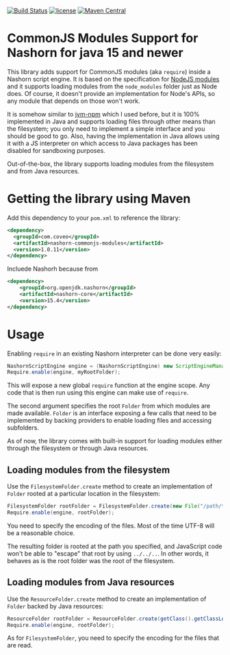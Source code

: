 [![Build Status](https://travis-ci.org/coveo/nashorn-commonjs-modules.svg?branch=master)](https://travis-ci.org/coveo/nashorn-commonjs-modules)
[![license](http://img.shields.io/badge/license-MIT-brightgreen.svg)](https://github.com/coveo/nashorn-commonjs-modules/blob/master/LICENSE)
[![Maven Central](https://maven-badges.herokuapp.com/maven-central/com.coveo/nashorn-commonjs-modules/badge.svg)](https://maven-badges.herokuapp.com/maven-central/com.coveo/nashorn-commonjs-modules)

# CommonJS Modules Support for Nashorn for java 15 and newer 

This library adds support for CommonJS modules (aka `require`) inside a Nashorn script engine. It is based on the specification for [NodeJS modules](https://nodejs.org/api/modules.html) and it supports loading modules from the `node_modules` folder just as Node does. Of course, it doesn't provide an implementation for Node's APIs, so any module that depends on those won't work.

It is somehow similar to [jvm-npm](https://github.com/nodyn/jvm-npm) which I used before, but it is 100% implemented in Java and supports loading files through other means than the filesystem; you only need to implement a simple interface and you should be good to go. Also, having the implementation in Java allows using it with a JS interpreter on which access to Java packages has been disabled for sandboxing purposes.

Out-of-the-box, the library supports loading modules from the filesystem and from Java resources.

# Getting the library using Maven

Add this dependency to your `pom.xml` to reference the library:

```xml
<dependency>
  <groupId>com.coveo</groupId>
  <artifactId>nashorn-commonjs-modules</artifactId>
  <version>1.0.11</version>
</dependency>
```
Incluede Nashorh because from 
```xml
<dependency>
    <groupId>org.openjdk.nashorn</groupId>
    <artifactId>nashorn-core</artifactId>
    <version>15.4</version>
</dependency>
```

# Usage

Enabling `require` in an existing Nashorn interpreter can be done very easily:

```java
NashornScriptEngine engine = (NashornScriptEngine) new ScriptEngineManager().getEngineByName("nashorn");
Require.enable(engine, myRootFolder);
```

This will expose a new global `require` function at the engine scope. Any code that is then run using this engine can make use of `require`.

The second argument specifies the root `Folder` from which modules are made available. `Folder` is an interface exposing a few calls that need to be implemented by backing providers to enable loading files and accessing subfolders.

As of now, the library comes with built-in support for loading modules either through the filesystem or through Java resources.

## Loading modules from the filesystem

Use the `FilesystemFolder.create` method to create an implementation of `Folder` rooted at a particular location in the filesystem:

```java
FilesystemFolder rootFolder = FilesystemFolder.create(new File("/path/to/my/folder"), "UTF-8");
Require.enable(engine, rootFolder);
```

You need to specify the encoding of the files. Most of the time UTF-8 will be a reasonable choice.

The resulting folder is rooted at the path you specified, and JavaScript code won't be able to "escape" that root by using `../../..`. In other words, it behaves as is the root folder was the root of the filesystem.


## Loading modules from Java resources

Use the `ResourceFolder.create` method to create an implementation of `Folder` backed by Java resources:

```java
ResourceFolder rootFolder = ResourceFolder.create(getClass().getClassLoader(), "com/coveo/nashorn_modules/test1", "UTF-8");
Require.enable(engine, rootFolder);
```

As for `FilesystemFolder`, you need to specify the encoding for the files that are read.
